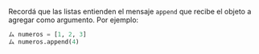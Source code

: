 Recordá que las listas entienden el mensaje `append` que recibe el objeto a agregar como argumento. Por ejemplo:

```python
ム numeros = [1, 2, 3]
ム numeros.append(4)
```
